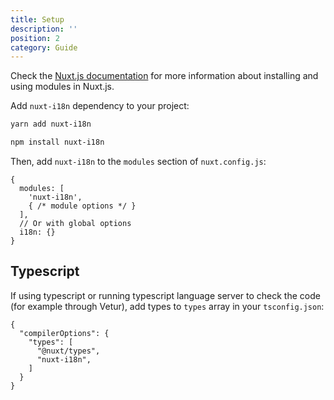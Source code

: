 ```yaml
---
title: Setup
description: ''
position: 2
category: Guide
---
```


<alert type="info">

Check the [Nuxt.js documentation](https://nuxtjs.org/guides/configuration-glossary/configuration-modules) for more information about installing and using modules in Nuxt.js.

</alert>

Add `nuxt-i18n` dependency to your project:

<code-group>
  <code-block label="Yarn" active>

  ```bash
  yarn add nuxt-i18n
  ```

  </code-block>
  <code-block label="NPM">

  ```bash
  npm install nuxt-i18n
  ```

  </code-block>
</code-group>

Then, add `nuxt-i18n` to the `modules` section of `nuxt.config.js`:

```js{}[nuxt.config.js]
{
  modules: [
    'nuxt-i18n',
    { /* module options */ }
  ],
  // Or with global options
  i18n: {}
}
```

## Typescript

If using typescript or running typescript language server to check the code (for example through Vetur), add types to `types` array in your `tsconfig.json`:

```js{}[tsconfig.json]
{
  "compilerOptions": {
    "types": [
      "@nuxt/types",
      "nuxt-i18n",
    ]
  }
}
```
